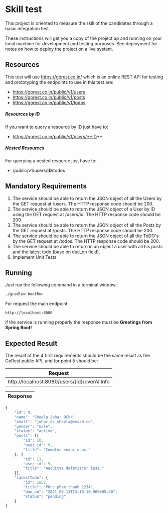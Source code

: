 # Skill test

This project is oriented to measure the skill of the candidates through a basic integration test.

These instructions will get you a copy of the project up and running on your local machine for development and testing purposes. See deployment for notes on how to deploy the project on a live system.

## Resources

This test will use https://gorest.co.in/ which is an online REST API for testing and prototyping the endpoints to use in this test are:

- https://gorest.co.in/public/v1/users 
- https://gorest.co.in/public/v1/posts
- https://gorest.co.in/public/v1/todos

##### Resources by ID
If you want to query a resource by ID just have to:
- https://gorest.co.in/public/v1/users/**ID**
##### Nested Resources
For querying a nested resource just have to:
- /public/v1/users/**ID**/todos

## Mandatory Requirements

1. The service should be able to return the JSON object of all the Users by the GET request at /users. The HTTP response code should be 200.
2. The service should be able to return the JSON object of a User by ID using the GET request at /users/id. The HTTP response code should be 200.
3. The service should be able to return the JSON object of all the Posts by the GET request at /posts. The HTTP response code should be 200.
4. The service should be able to return the JSON object of all the ToDO's by the GET request at /todos. The HTTP response code should be 200.
5. The service should be able to return in an object a user with all his posts and the latest todo (base on due_on field).
6. Implement Unit Tests
## Running

Just run the following command in a terminal window:

```sh
./gradlew bootRun
```

For request the main endpoint:
```
http://localhost:8080
```
if the service is running properly the response must be **Greetings from Spring Boot!** 

## Expected Result

The result of the 4 first requirements should be the same result as the GoRest public API, and for point 5 should be:


| Request  |
| ------  |
| http://localhost:8080/users/{id}/overAllInfo ||

| Response  |
| ------  |
```javascript
{
	"id": 9,
	"name": "Sheela Johar DCkk",
	"email": "johar_dc_sheela@emard.co",
	"gender": "male",
	"status": "active",
	"posts": [{
		"id": 10,
		"user_id": 9,
		"title": "Comptus sequi usus."
	}, {
		"id": 11,
		"user_id": 9,
		"title": "Aequitas defetiscor ipsa."
	}],
	"latestTodo": {
		"id": 1852,
		"title": "Phuc pham thanh 1234",
		"due_on": "2021-09-13T13:19:10.969+05:30",
		"status": "pending"
	}
} 
```
